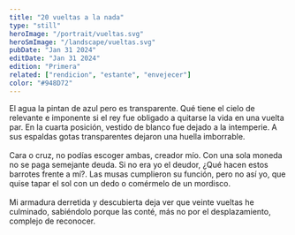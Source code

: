 ```yaml
---
title: "20 vueltas a la nada"
type: "still"
heroImage: "/portrait/vueltas.svg"
heroSmImage: "/landscape/vueltas.svg"
pubDate: "Jan 31 2024"
editDate: "Jan 31 2024"
edition: "Primera"
related: ["rendicion", "estante", "envejecer"]
color: "#948D72"
---
```


El agua la pintan de azul pero es transparente. Qué tiene el cielo de relevante e imponente si el rey fue obligado a quitarse la vida en una vuelta par. En la cuarta posición, vestido de blanco fue dejado a la intemperie. A sus espaldas gotas transparentes dejaron una huella imborrable.
<br><br>
Cara o cruz, no podías escoger ambas, creador mío. Con una sola moneda no se paga semejante deuda. Si no era yo el deudor, ¿Qué hacen estos barrotes frente a mí?. Las musas cumplieron su función, pero no así yo, que quise tapar el sol con un dedo o comérmelo de un mordisco.
<br><br>
Mi armadura derretida y descubierta deja ver que veinte vueltas he culminado, sabiéndolo porque las conté, más no por el desplazamiento, complejo de reconocer.
